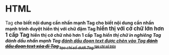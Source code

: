 # HTML
Tag <b> cho biết nội dung cần nhấn mạnh
Tag <strong> cho biết nội dung cần nhấn mạnh trình duyệt hiển thị với chữ đậm
Tag <big> hiển thị với cỡ chữ lớn hơn 1 cấp
Tag <small> hiển thị cỡ chữ nhỏ hơn 1 cấp
Tag <i> hiển thị chữ in nghiêng
Tag <em> đánh dấu nhấn mạnh 
Tag <ins> đánh dấu đoạn text được chèn vào
Tag <del> đánh dấu đoạn text xóa đi
Tag <sub> tạo chỉ số dưới
Tag <sup> tạo chỉ số trên
